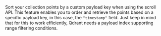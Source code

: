 Sort your collection points by a custom payload key when using the scroll API. This feature enables you to order and retrieve the points based on a specific payload key, in this case, the `"timestamp"` field. Just keep in mind that for this to work efficiently, Qdrant needs a payload index supporting range filtering conditions.